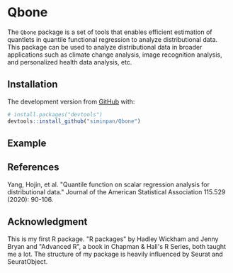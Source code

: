 # Qbone

The `Qbone` package is a set of tools that enables efficient
estimation of quantlets in quantile functional regression to analyze distributional data.
This package can be used to analyze distributional data in broader applications such as climate change analysis, image recognition analysis, and personalized health data analysis, etc. 


## Installation

The development version from [GitHub](https://github.com/) with:

``` r
# install.packages("devtools")
devtools::install_github("siminpan/Qbone")
```

## Example


## References

Yang, Hojin, et al. "Quantile function on scalar regression analysis for distributional data." Journal of the American Statistical Association 115.529 (2020): 90-106.

## Acknowledgment

This is my first R package. "R packages" by Hadley Wickham and Jenny Bryan and "Advanced R", a book in Chapman & Hall's R Series, both taught me a lot.
The structure of my package is heavily influenced by Seurat and SeuratObject.
